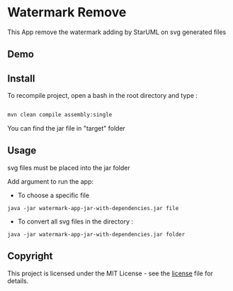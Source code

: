 # Watermark Remove

This App remove the watermark adding by StarUML on svg generated files

## Demo


## Install

To recompile project, open a bash in the root directory and type :

```bash

mvn clean compile assembly:single

```

You can find the jar file in "target" folder


## Usage

svg files must be placed into the jar folder

Add argument to run the app:

* To choose a specific file

`java -jar watermark-app-jar-with-dependencies.jar file`

* To convert all svg files in the directory :

`java -jar watermark-app-jar-with-dependencies.jar folder`

## Copyright

This project is licensed under the MIT License - see the [license](LICENSE) file for details.